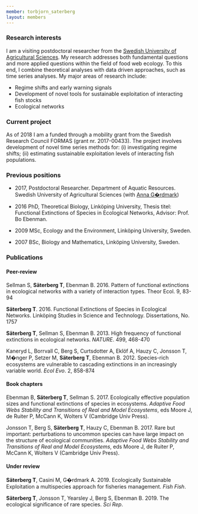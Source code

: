 ```yaml
---
member: torbjorn_saterberg
layout: members
---
```



### Research interests

I am a visiting postdoctoral researcher from the [Swedish University of Agricultural Sciences](https://www.slu.se/cv/torbjorn-saterberg/). My research addresses both fundamental questions and more applied questions within the field of food web ecology. To this end, I combine theoretical analyses with data driven approaches, such as time series analyses. My major areas of research include:
* Regime shifts and early warning signals
* Development of novel tools for sustainable exploitation of interacting fish stocks
* Ecological networks


### Current project

As of 2018 I am a funded through a mobility grant from the Swedish Research Council FORMAS (grant nr. 2017-00433). The project involves development of novel time series methods for: (i) investigating regime shifts; (ii) estimating sustainable exploitation levels of interacting fish populations.


### Previous positions
* 2017, Postdoctoral Researcher. Department of Aquatic Resources. Swedish University of Agricultural Sciences (with [Anna G�rdmark]( https://www.instagram.com/fishinfoodwebs/))   

* 2016 PhD, Theoretical Biology, Linköping University, Thesis titel: Functional Extinctions of Species in Ecological Networks, Advisor: Prof. Bo Ebenman.

* 2009 MSc, Ecology and the Environment, Linköping University, Sweden.

* 2007 BSc, Biology and Mathematics, Linköping University, Sweden.


### Publications

#### Peer-review

Sellman S, **Säterberg T**, Ebenman B. 2016. Pattern of functional extinctions in ecological networks with a variety of interaction types. Theor Ecol. 9, 83-94

**Säterberg T**. 2016. Functional Extinctions of Species in Ecological Networks. Linköping Studies in Science and Technology. Dissertations, No. 1757

**Säterberg T**, Sellman S, Ebenman B. 2013. High frequency of functional extinctions in ecological networks. *NATURE*. 499, 468-470

Kaneryd L, Borrvall C, Berg S, Curtsdotter A, Eklöf A, Hauzy C, Jonsson T, M�nger P, Setzer M, **Säterberg T**, Ebenman B. 2012. Species-rich ecosystems are vulnerable to cascading extinctions in an increasingly variable world. *Ecol Evo*. 2, 858-874

#### Book chapters

Ebenman B, **Säterberg T**, Sellman S. 2017. Ecologically effective population sizes and functional extinctions of species in ecosystems. *Adaptive Food Webs Stability and Transitions of Real and Model Ecosystems*, eds Moore J, de Ruiter P, McCann K, Wolters V (Cambridge Univ Press).

Jonsson T, Berg S, **Säterberg T**, Hauzy C, Ebenman B. 2017. Rare but important: perturbations to uncommon species can have large impact on the structure of ecological communities. *Adaptive Food Webs Stability and Transitions of Real and Model Ecosystems*, eds Moore J, de Ruiter P, McCann K, Wolters V (Cambridge Univ Press).

#### Under review

**Säterberg T**, Casini M, G�rdmark A. 2019. Ecologically Sustainable Exploitation  a multispecies approach for fisheries management. *Fish Fish*.

**Säterberg T**, Jonsson T, Yearsley J, Berg S, Ebenman B. 2019. The ecological significance of rare species. *Sci Rep*.  
